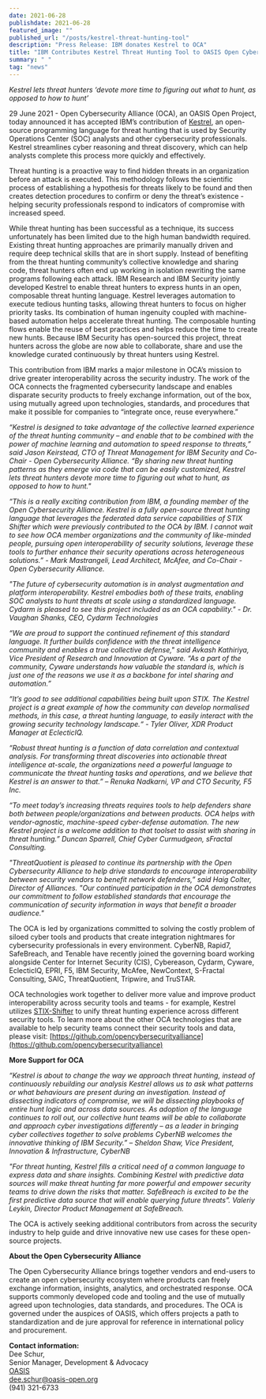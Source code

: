 ```yaml
---
date: 2021-06-28
publishdate: 2021-06-28
featured_image: ""
published_url: "/posts/kestrel-threat-hunting-tool"
description: "Press Release: IBM donates Kestrel to OCA"
title: "IBM Contributes Kestrel Threat Hunting Tool to OASIS Open Cybersecurity Alliance (OCA)"
summary: " "
tag: "news"
---
```


*Kestrel lets threat hunters ‘devote more time to figuring out what to hunt, as opposed to how to hunt’*

29 June 2021 - Open Cybersecurity Alliance (OCA), an OASIS Open Project, today announced it
has accepted IBM’s contribution of [Kestrel](https://github.com/opencybersecurityalliance/kestrel-lang),
an open-source programming language for threat hunting that is used by Security Operations Center (SOC) analysts and other cybersecurity
professionals. Kestrel streamlines cyber reasoning and threat discovery, which can help analysts
complete this process more quickly and effectively.

Threat hunting is a proactive way to find hidden threats in an organization before an attack is
executed. This methodology follows the scientific process of establishing a hypothesis for
threats likely to be found and then creates detection procedures to confirm or deny the threat’s
existence - helping security professionals respond to indicators of compromise with increased
speed.

While threat hunting has been successful as a technique, its success unfortunately has been
limited due to the high human bandwidth required. Existing threat hunting approaches are
primarily manually driven and require deep technical skills that are in short supply. Instead of
benefiting from the threat hunting community’s collective knowledge and sharing code, threat
hunters often end up working in isolation rewriting the same programs following each attack.
IBM Research and IBM Security jointly developed Kestrel to enable threat hunters to express
hunts in an open, composable threat hunting language. Kestrel leverages automation to
execute tedious hunting tasks, allowing threat hunters to focus on higher priority tasks. Its
combination of human ingenuity coupled with machine-based automation helps accelerate
threat hunting. The composable hunting flows enable the reuse of best practices and helps
reduce the time to create new hunts. Because IBM Security has open-sourced this project,
threat hunters across the globe are now able to collaborate, share and use the knowledge
curated continuously by threat hunters using Kestrel.

This contribution from IBM marks a major milestone in OCA’s mission to drive greater
interoperability across the security industry. The work of the OCA connects the fragmented
cybersecurity landscape and enables disparate security products to freely exchange
information, out of the box, using mutually agreed upon technologies, standards, and
procedures that make it possible for companies to “integrate once, reuse everywhere.”

*“Kestrel is designed to take advantage of the collective learned experience of the threat hunting
community – and enable that to be combined with the power of machine learning and
automation to speed response to threats,” said Jason Keirstead, CTO of Threat Management for
IBM Security and Co-Chair - Open Cybersecurity Alliance. “By sharing new threat hunting
patterns as they emerge via code that can be easily customized, Kestrel lets threat hunters
devote more time to figuring out what to hunt, as opposed to how to hunt."*

*“This is a really exciting contribution from IBM, a founding member of the Open Cybersecurity
Alliance. Kestrel is a fully open-source threat hunting language that leverages the federated
data service capabilities of STIX Shifter which were previously contributed to the OCA by IBM. I
cannot wait to see how OCA member organizations and the community of like-minded people,
pursuing open interoperability of security solutions, leverage these tools to further enhance
their security operations across heterogeneous solutions.” - Mark Mastrangeli, Lead Architect,
McAfee, and Co-Chair - Open Cybersecurity Alliance.*

*"The future of cybersecurity automation is in analyst augmentation and platform
interoperability. Kestrel embodies both of these traits, enabling SOC analysts to hunt threats at
scale using a standardized language. Cydarm is pleased to see this project included as an OCA
capability." - Dr. Vaughan Shanks, CEO, Cydarm Technologies*

*“We are proud to support the continued refinement of this standard language. It further builds
confidence with the threat intelligence community and enables a true collective defense,&quot; said
Avkash Kathiriya, Vice President of Research and Innovation at Cyware. “As a part of the
community, Cyware understands how valuable the standard is, which is just one of the reasons
we use it as a backbone for intel sharing and automation.”*

*“It’s good to see additional capabilities being built upon STIX. The Kestrel project is a great
example of how the community can develop normalised methods, in this case, a threat hunting
language, to easily interact with the growing security technology landscape.“ - Tyler Oliver, XDR
Product Manager at EclecticIQ.*

*“Robust threat hunting is a function of data correlation and contextual analysis. For
transforming threat discoveries into actionable threat intelligence at-scale, the organizations
need a powerful language to communicate the threat hunting tasks and operations, and we
believe that Kestrel is an answer to that.” – Renuka Nadkarni, VP and CTO Security, F5 Inc.*

*“To meet today’s increasing threats requires tools to help defenders share both between
people/organizations and between products. OCA helps with vendor-agnostic, machine-speed
cyber-defense automation. The new Kestrel project is a welcome addition to that toolset to
assist with sharing in threat hunting.” Duncan Sparrell, Chief Cyber Curmudgeon, sFractal
Consulting.*

*"ThreatQuotient is pleased to continue its partnership with the Open Cybersecurity Alliance to
help drive standards to encourage interoperability between security vendors to benefit network
defenders,” said Haig Colter, Director of Alliances. "Our continued participation in the OCA
demonstrates our commitment to follow established standards that encourage the
communication of security information in ways that benefit a broader audience."*

The OCA is led by organizations committed to solving the costly problem of siloed cyber tools
and products that create integration nightmares for cybersecurity professionals in every
environment. CyberNB, Rapid7, SafeBreach, and Tenable have recently joined the governing
board working alongside Center for Internet Security (CIS), Cybereason, Cydarm, Cyware,
EclecticIQ, EPRI, F5, IBM Security, McAfee, NewContext, S-Fractal Consulting, SAIC,
ThreatQuotient, Tripwire, and TruSTAR.

OCA technologies work together to deliver more value and improve product interoperability
across security tools and teams - for example, Kestrel utilizes [STIX-Shifter](https://github.com/opencybersecurityalliance/stix-shifter) to unify threat
hunting experience across different security tools. To learn more about the other OCA
technologies that are available to help security teams connect their security tools and data,
please visit: [https://github.com/opencybersecurityalliance](https://github.com/opencybersecurityalliance)

**More Support for OCA**

*“Kestrel is about to change the way we approach threat hunting, instead of continuously
rebuilding our analysis Kestrel allows us to ask what patterns or what behaviours are present
during an investigation. Instead of dissecting indicators of compromise, we will be dissecting
playbooks of entire hunt logic and across data sources. As adoption of the language continues
to roll out, our collective hunt teams will be able to collaborate and approach cyber
investigations differently – as a leader in bringing cyber collectives together to solve problems
CyberNB welcomes the innovative thinking of IBM Security.” – Sheldon Shaw, Vice President,
Innovation & Infrastructure, CyberNB*

*"For threat hunting, Kestrel fills a critical need of a common language to express data and share
insights. Combining Kestrel with predictive data sources will make threat hunting far more
powerful and empower security teams to drive down the risks that matter. SafeBreach is excited
to be the first predictive data source that will enable querying future threats”. Valeriy Leykin,
Director Product Management at SafeBreach.*

The OCA is actively seeking additional contributors from across the security industry to help
guide and drive innovative new use cases for these open-source projects.

**About the Open Cybersecurity Alliance**

The Open Cybersecurity Alliance brings together vendors and end-users to create an open
cybersecurity ecosystem where products can freely exchange information, insights, analytics,
and orchestrated response. OCA supports commonly developed code and tooling and the use
of mutually agreed upon technologies, data standards, and procedures. The OCA is governed
under the auspices of OASIS, which offers projects a path to standardization and de jure
approval for reference in international policy and procurement.

**Contact information:**<br>
Dee Schur, <br>
Senior Manager, Development & Advocacy<br>
[OASIS](https://www.oasis-open.org/)<br>
[dee.schur@oasis-open.org](mailto:dee.schur@oasis-open.org)<br>
(941) 321-6733
